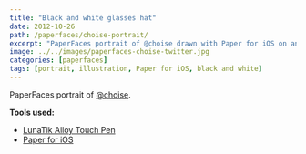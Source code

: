 ```yaml
---
title: "Black and white glasses hat"
date: 2012-10-26
path: /paperfaces/choise-portrait/
excerpt: "PaperFaces portrait of @choise drawn with Paper for iOS on an iPad."
image: ../../images/paperfaces-choise-twitter.jpg
categories: [paperfaces]
tags: [portrait, illustration, Paper for iOS, black and white]
---
```


PaperFaces portrait of [@choise](https://twitter.com/choise).

**Tools used:**

- [LunaTik Alloy Touch Pen](https://www.amazon.com/gp/product/B00821TR7G/ref=as_li_ss_tl?ie=UTF8&tag=mademist-20&linkCode=as2&camp=1789&creative=390957&creativeASIN=B00821TR7G)
- [Paper for iOS](https://paper.bywetransfer.com/)
